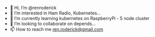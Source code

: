 - 👋 Hi, I’m @renroderick
- 👀 I’m interested in Ham Radio, Kubernetes...
- 🌱 I’m currently learning kubernetes on RaspberryPi - 5 node cluster  
- 💞️ I’m looking to collaborate on depends...
- 📫 How to reach me ren.roderick@gmail.com

<!---
renroderick/renroderick is a ✨ special ✨ repository because its `README.md` (this file) appears on your GitHub profile.
You can click the Preview link to take a look at your changes.
--->
